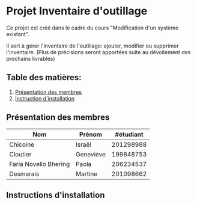 # Projet Inventaire d'outillage 

Ce projet est créé dans le cadre du cours "Modification d'un système existant".

Il sert à gérer l'inventaire de l'outillage: ajouter, modifier ou supprimer l'inventaire. (Plus de précisions seront apportées suite au dévoilement des prochains livrables)


## Table des matières:

1. [Présentation des membres](#présentation-des-membres)
2. [Instruction d'installation](#instruction-dinstallation)


## Présentation des membres
| Nom | Prénom |  #étudiant  |
| ----------- | ----------- | ----------- |
| Chicoine | Israël | 201298988
| Cloutier | Geneviève | 199848753
| Faria Novello Bhering | Paola | 206234537
| Desmarais | Martine | 201098662


## Instructions d'installation

